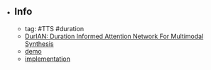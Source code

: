 - ## Info
	- tag: #TTS #duration
	- [DurIAN: Duration Informed Attention Network For Multimodal Synthesis](https://arxiv.org/abs/1909.01700)
	- [demo](https://tencent-ailab.github.io/durian/)
	- [implementation](https://github.com/ivanvovk/DurIAN)